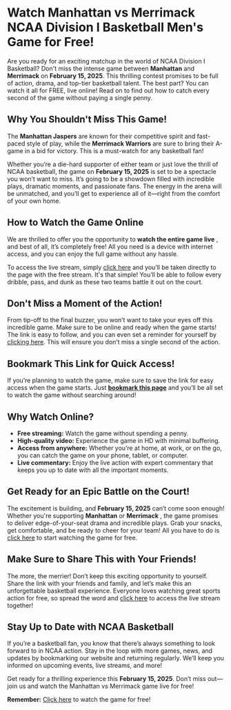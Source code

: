 # Watch Manhattan vs Merrimack NCAA Division I Basketball Men's Game for Free!

Are you ready for an exciting matchup in the world of NCAA Division I Basketball? Don't miss the intense game between **Manhattan** and **Merrimack** on **February 15, 2025**. This thrilling contest promises to be full of action, drama, and top-tier basketball talent. The best part? You can watch it all for FREE, live online! Read on to find out how to catch every second of the game without paying a single penny.

## Why You Shouldn't Miss This Game!

The **Manhattan Jaspers** are known for their competitive spirit and fast-paced style of play, while the **Merrimack Warriors** are sure to bring their A-game in a bid for victory. This is a must-watch for any basketball fan!

Whether you’re a die-hard supporter of either team or just love the thrill of NCAA basketball, the game on **February 15, 2025** is set to be a spectacle you won’t want to miss. It’s going to be a showdown filled with incredible plays, dramatic moments, and passionate fans. The energy in the arena will be unmatched, and you’ll get to experience all of it—right from the comfort of your own home.

## How to Watch the Game Online

We are thrilled to offer you the opportunity to **watch the entire game live** , and best of all, it’s completely free! All you need is a device with internet access, and you can enjoy the full game without any hassle.

To access the live stream, simply [click here](https://tinyurl.com/livestreamfreeo?st=Manhattan+vs+Merrimack&si=ghc) and you’ll be taken directly to the page with the free stream. It's that simple! You’ll be able to follow every dribble, pass, and dunk as these two teams battle it out on the court.

## Don't Miss a Moment of the Action!

From tip-off to the final buzzer, you won’t want to take your eyes off this incredible game. Make sure to be online and ready when the game starts! The link is easy to follow, and you can even set a reminder for yourself by [clicking here](https://tinyurl.com/livestreamfreeo?st=Manhattan+vs+Merrimack&si=ghc). This will ensure you don’t miss a single second of the action.

## Bookmark This Link for Quick Access!

If you’re planning to watch the game, make sure to save the link for easy access when the game starts. Just [**bookmark this page**](https://tinyurl.com/livestreamfreeo?st=Manhattan+vs+Merrimack&si=ghc) and you’ll be all set to watch the game without searching around!

## Why Watch Online?

- **Free streaming:** Watch the game without spending a penny.
- **High-quality video:** Experience the game in HD with minimal buffering.
- **Access from anywhere:** Whether you’re at home, at work, or on the go, you can catch the game on your phone, tablet, or computer.
- **Live commentary:** Enjoy the live action with expert commentary that keeps you up to date with all the important moments.

## Get Ready for an Epic Battle on the Court!

The excitement is building, and **February 15, 2025** can’t come soon enough! Whether you're supporting **Manhattan** or **Merrimack** , the game promises to deliver edge-of-your-seat drama and incredible plays. Grab your snacks, get comfortable, and be ready to cheer for your team! All you have to do is [click here](https://tinyurl.com/livestreamfreeo?st=Manhattan+vs+Merrimack&si=ghc) to start watching the game for free.

## Make Sure to Share This with Your Friends!

The more, the merrier! Don’t keep this exciting opportunity to yourself. Share the link with your friends and family, and let’s make this an unforgettable basketball experience. Everyone loves watching great sports action for free, so spread the word and [click here](https://tinyurl.com/livestreamfreeo?st=Manhattan+vs+Merrimack&si=ghc) to access the live stream together!

## Stay Up to Date with NCAA Basketball

If you’re a basketball fan, you know that there’s always something to look forward to in NCAA action. Stay in the loop with more games, news, and updates by bookmarking our website and returning regularly. We’ll keep you informed on upcoming events, live streams, and more!

Get ready for a thrilling experience this **February 15, 2025**. Don’t miss out—join us and watch the Manhattan vs Merrimack game live for free!

**Remember:** [Click here](https://tinyurl.com/livestreamfreeo?st=Manhattan+vs+Merrimack&si=ghc) to watch the game for free!
